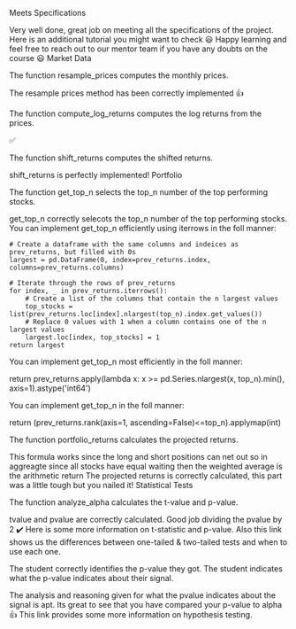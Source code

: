 
Meets Specifications

Very well done, great job on meeting all the specifications of the project. Here is an additional tutorial you might want to check :smiley:
Happy learning and feel free to reach out to our mentor team if you have any doubts on the course :smiley:
Market Data

The function resample_prices computes the monthly prices.

The resample prices method has been correctly implemented :+1:

The function compute_log_returns computes the log returns from the prices.

:white_check_mark:

The function shift_returns computes the shifted returns.

shift_returns is perfectly implemented!
Portfolio

The function get_top_n selects the top_n number of the top performing stocks.

get_top_n correctly selecots the top_n number of the top performing stocks.
You can implement get_top_n efficiently using iterrows in the foll manner:

    # Create a dataframe with the same columns and indeices as prev_returns, but filled with 0s
    largest = pd.DataFrame(0, index=prev_returns.index, columns=prev_returns.columns)

    # Iterate through the rows of prev_returns
    for index, _ in prev_returns.iterrows():
        # Create a list of the columns that contain the n largest values
        top_stocks = list(prev_returns.loc[index].nlargest(top_n).index.get_values())
        # Replace 0 values with 1 when a column contains one of the n largest values 
        largest.loc[index, top_stocks] = 1
    return largest

You can implement get_top_n most efficiently in the foll manner:

return prev_returns.apply(lambda x: x >= pd.Series.nlargest(x, top_n).min(), axis=1).astype('int64')

You can implement get_top_n in the foll manner:

return (prev_returns.rank(axis=1, ascending=False)<=top_n).applymap(int)

The function portfolio_returns calculates the projected returns.

This formula works since the long and short positions can net out so in aggreagte since all stocks have equal waiting then the weighted average is the arithmetic return
The projected returns is correctly calculated, this part was a little tough but you nailed it!
Statistical Tests

The function analyze_alpha calculates the t-value and p-value.

tvalue and pvalue are correctly calculated. Good job dividing the pvalue by 2 :heavy_check_mark:
Here is some more information on t-statistic and p-value. Also this link shows us the differences between one-tailed & two-tailed tests and when to use each one.

The student correctly identifies the p-value they got. The student indicates what the p-value indicates about their signal.

The analysis and reasoning given for what the pvalue indicates about the signal is apt. Its great to see that you have compared your p-value to alpha :+1: This link provides some more information on hypothesis testing.
